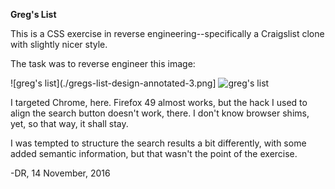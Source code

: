 **Greg's List**

This is a CSS exercise in reverse engineering--specifically a Craigslist clone with slightly nicer style.

The task was to reverse engineer this image:

![greg's list](./gregs-list-design-annotated-3.png]
![greg's list](https://tf-curricula-prod.s3.amazonaws.com/curricula/5b3249003592fc371bac5c6254b50c9c/FEWD-001/v6/assets2/1.5.6_challenge_design_to_code/gregs-list-design-annotated-3.png)

I targeted Chrome, here. Firefox 49 almost works, but the hack I used to align the search button doesn't work, there. I don't know browser shims, yet, so that way, it shall stay.

I was tempted to structure the search results a bit differently, with some added semantic information, but that wasn't the point of the exercise.

-DR,
14 November, 2016

